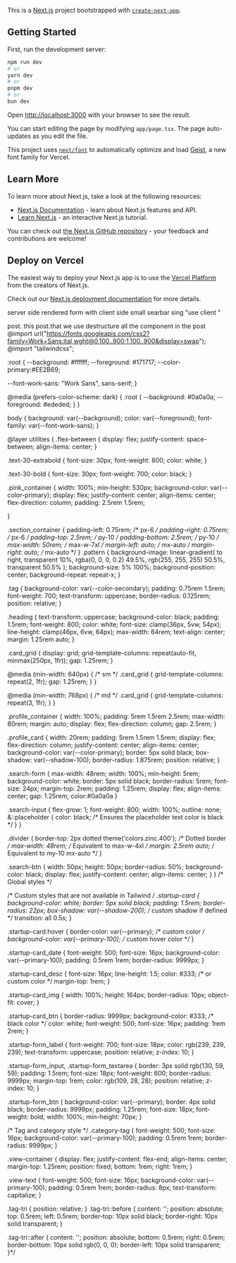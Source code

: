 This is a [Next.js](https://nextjs.org) project bootstrapped with [`create-next-app`](https://nextjs.org/docs/app/api-reference/cli/create-next-app).

## Getting Started

First, run the development server:

```bash
npm run dev
# or
yarn dev
# or
pnpm dev
# or
bun dev
```

Open [http://localhost:3000](http://localhost:3000) with your browser to see the result.

You can start editing the page by modifying `app/page.tsx`. The page auto-updates as you edit the file.

This project uses [`next/font`](https://nextjs.org/docs/app/building-your-application/optimizing/fonts) to automatically optimize and load [Geist](https://vercel.com/font), a new font family for Vercel.

## Learn More

To learn more about Next.js, take a look at the following resources:

- [Next.js Documentation](https://nextjs.org/docs) - learn about Next.js features and API.
- [Learn Next.js](https://nextjs.org/learn) - an interactive Next.js tutorial.

You can check out [the Next.js GitHub repository](https://github.com/vercel/next.js) - your feedback and contributions are welcome!

## Deploy on Vercel

The easiest way to deploy your Next.js app is to use the [Vercel Platform](https://vercel.com/new?utm_medium=default-template&filter=next.js&utm_source=create-next-app&utm_campaign=create-next-app-readme) from the creators of Next.js.

Check out our [Next.js deployment documentation](https://nextjs.org/docs/app/building-your-application/deploying) for more details.


server side rendered form with client side small searbar sing "use client "

post. this post.that we use destructure all the component in the post 
@import url("https://fonts.googleapis.com/css2?family=Work+Sans:ital,wght@0,100..900;1,100..900&display=swap");
@import "tailwindcss";

:root {
  --background: #ffffff;
  --foreground: #171717;
  --color-primary:#EE2B69; 
  
  --font-work-sans: "Work Sans", sans-serif;
}

@media (prefers-color-scheme: dark) {
  :root {
    --background: #0a0a0a;
    --foreground: #ededed;
  }
}

body {
  background: var(--background);
  color: var(--foreground);
  font-family: var(--font-work-sans);
}

@layer utilities {
  .flex-between {
    display: flex;
    justify-content: space-between;
    align-items: center;
  }

  .text-30-extrabold {
    font-size: 30px;
    font-weight: 800;
    color: white;
  }

  .text-30-bold {
    font-size: 30px;
    font-weight: 700;
    color: black;
  }

  .pink_container {
    width: 100%;
    min-height: 530px;
    background-color: var(--color-primary);
    display: flex;
    justify-content: center;
    align-items: center;
    flex-direction: column;
    padding: 2.5rem 1.5rem;
    
  } 
  
  .section_container {
    padding-left: 0.75rem;  /* px-6 */
    padding-right: 0.75rem; /* px-6 */
    padding-top: 2.5rem;   /* py-10 */
    padding-bottom: 2.5rem; /* py-10 */
    max-width: 50rem;      /* max-w-7xl */
    margin-left: auto;     /* mx-auto */
    margin-right: auto;    /* mx-auto */
  }
  .pattern {
    background-image: linear-gradient(
      to right,
     transparent 10%,
      rgba(0, 0, 0, 0.2) 49.5%,
      rgb(255, 255, 255) 50.5%,
      transparent 50.5%
    );
    background-size: 5% 100%;
    background-position: center;
    background-repeat: repeat-x;
  }

  .tag {
    background-color: var(--color-secondary);
    padding: 0.75rem 1.5rem;
    font-weight: 700;
    text-transform: uppercase;
    border-radius: 0.125rem;
    position: relative;
  }

  .heading {
    text-transform: uppercase;
    background-color: black;
    padding: 1.5rem;
    font-weight: 800;
    color: white;
    font-size: clamp(36px, 5vw, 54px);
    line-height: clamp(46px, 6vw, 64px);
    max-width: 64rem;
    text-align: center;
    margin: 1.25rem auto;
  }

  .card_grid {
    display: grid;
    grid-template-columns: repeat(auto-fit, minmax(250px, 1fr));
    gap: 1.25rem;
}

@media (min-width: 640px) { /* sm */
    .card_grid {
        grid-template-columns: repeat(2, 1fr);
        gap: 1.25rem;
    }
}

@media (min-width: 768px) { /* md */
    .card_grid {
        grid-template-columns: repeat(3, 1fr);
    }
}

  .profile_container {
    width: 100%;
    padding: 5rem 1.5rem 2.5rem;
    max-width: 80rem;
    margin: auto;
    display: flex;
    flex-direction: column;
    gap: 2.5rem;
  }

  .profile_card {
    width: 20rem;
    padding: 5rem 1.5rem 1.5rem;
    display: flex;
    flex-direction: column;
    justify-content: center;
    align-items: center;
    background-color: var(--color-primary);
    border: 5px solid black;
    box-shadow: var(--shadow-100);
    border-radius: 1.875rem;
    position: relative;
  }

  .search-form {
    max-width: 48rem;
    width: 100%;
    min-height: 5rem;
    background-color: white;
    border: 5px solid black;
    border-radius: 5rem;
    font-size: 24px;
    margin-top: 2rem;
    padding: 1.25rem;
    display: flex;
    align-items: center;
    gap: 1.25rem; 
    color:#0a0a0a
  } 
 


  .search-input {
    flex-grow: 1;
    font-weight: 800;
    width: 100%;
    outline: none; 
    &::placeholder {
      color: black; /* Ensures the placeholder text color is black */
    }
  } 
  

  .divider {
    border-top: 2px dotted theme('colors.zinc.400'); /* Dotted border */
    max-width: 48rem; /* Equivalent to max-w-4xl */
    margin: 2.5rem auto; /* Equivalent to my-10 mx-auto */
  }
  
  .search-btn {
    width: 50px;
    height: 50px;
    border-radius: 50%;
    background-color: black;
    display: flex;
    justify-content: center;
    align-items: center;
  }
} /* Global styles */

/* Custom styles that are not available in Tailwind */
.startup-card {
  background-color: white;
  border: 5px solid black;
  padding: 1.5rem;
  border-radius: 22px;
  box-shadow: var(--shadow-200); /* custom shadow if defined */
  transition: all 0.5s;
}

.startup-card:hover {
  border-color: var(--primary); /* custom color */
  background-color: var(--primary-100); /* custom hover color */
}

.startup-card_date {
  font-weight: 500;
  font-size: 16px;
  background-color: var(--primary-100);
  padding: 0.5rem 1rem;
  border-radius: 9999px;
}

.startup-card_desc {
  font-size: 16px;
  line-height: 1.5;
  color: #333; /* or custom color */
  margin-top: 1rem;
}

.startup-card_img {
  width: 100%;
  height: 164px;
  border-radius: 10px;
  object-fit: cover;
}

.startup-card_btn {
  border-radius: 9999px;
  background-color: #333; /* black color */
  color: white;
  font-weight: 500;
  font-size: 16px;
  padding: 1rem 2rem;
}

.startup-form_label {
  font-weight: 700;
  font-size: 18px;
  color: rgb(239, 239, 239);
  text-transform: uppercase;
  position: relative;
  z-index: 10;
}

.startup-form_input, .startup-form_textarea {
  border: 3px solid rgb(130, 59, 59);
  padding: 1.5rem;
  font-size: 18px;
  font-weight: 600;
  border-radius: 9999px;
  margin-top: 1rem;
  color: rgb(109, 28, 28);
  position: relative;
  z-index: 10;
}

.startup-form_btn {
  background-color: var(--primary);
  border: 4px solid black;
  border-radius: 9999px;
  padding: 1.25rem;
  font-size: 18px;
  font-weight: bold;
  width: 100%;
  min-height: 70px;
}

/* Tag and category style */
.category-tag {
  font-weight: 500;
  font-size: 16px;
  background-color: var(--primary-100);
  padding: 0.5rem 1rem;
  border-radius: 9999px;
}

.view-container {
  display: flex;
  justify-content: flex-end;
  align-items: center;
  margin-top: 1.25rem;
  position: fixed;
  bottom: 1rem;
  right: 1rem;
}

.view-text {
  font-weight: 500;
  font-size: 16px;
  background-color: var(--primary-100);
  padding: 0.5rem 1rem;
  border-radius: 8px;
  text-transform: capitalize;
}


.tag-tri {
  position: relative;
}
.tag-tri::before {
  content: '';
  position: absolute;
  top: 0.5rem;
  left: 0.5rem;
  border-top: 10px solid black;
  border-right: 10px solid transparent;
}

.tag-tri::after {
  content: '';
  position: absolute;
  bottom: 0.5rem;
  right: 0.5rem;
  border-bottom: 10px solid rgb(0, 0, 0);
  border-left: 10px solid transparent;
}*/
